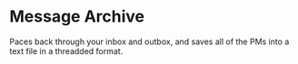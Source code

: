 Message Archive
==========

Paces back through your inbox and outbox, and saves all of the PMs into a text file in a threadded format. 